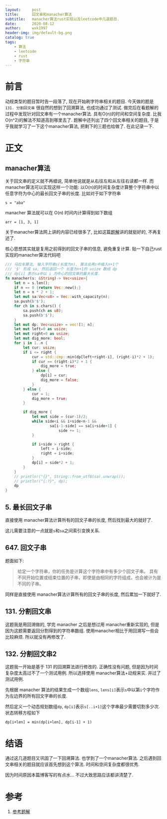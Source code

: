 ```yaml
---
layout:     post
title:      回文串和manacher算法
subtitle:   manacher算法rust实现以及leetcode中几道题目.
date:       2020-08-12
author:     wxk1997
header-img: img/default-bg.png
catalog: true
tags:
    - 算法
    - leetcode
    - rust
    - 字符串
---
```


# 前言

动规类型的题目暂时告一段落了, 现在开始刷字符串相关的题目. 今天做的题是 `131. 分割回文串` 很自然的想到了回溯算法, 也成功通过了测试. 做完后在看题解的过程中发现针对回文串有一个manacher算法. 具有O(n)的时间和空间复杂度. 比我O(n^2)的解法不知道高到哪里去了. 题解中还列出了四个回文串相关的题目, 于是乎我就学习了一下这个manacher算法, 把剩下的三题也给做了. 在此记录一下.

# 正文

## manacher算法

关于回文串的定义就不再细说, 简单地说就是从右往左和从左往右读都一样. 而manacher算法可以实现这样一个功能: 以O(n)的时间复杂度计算整个字符串中以任意字符为中心的最长回文子串的长度. 比如对于如下字符串

`s = "aba"`

manacher 算法就可以在 O(n) 时间内计算得到如下数组

`arr = [1, 3, 1]`

关于manacher算法网上讲的内容已经很多了, 比如这篇[题解](https://leetcode-cn.com/problems/palindrome-partitioning/solution/manacher-o1-qiu-ren-yi-zi-chuan-shi-fou-hui-wen-by/)讲的就挺好的, 不再复述了.

核心思想其实就是复用之前得到的回文子串的信息, 避免重复计算. 贴一下自己rust实现的manacher算法代码吧

```rust
/// 马拉车算法, 输入字符串s(长度为n), 算法会再s中插入n+1个
/// '$' 形成 sa, 然后返回一个 长度为n+1的 usize 数组 dp
/// dp[i] 表示sa中以 i 为中心的回文串的最大长度.
fn manacher(s: &String)-> Vec<usize>{
    let n = s.len();
    if n == 0 {return Vec::new();}
    let n = n * 2 + 1;
    let mut sa:Vec<u8> = Vec::with_capacity(n);
    sa.push(b'$');
    for ch in s.chars() {
        sa.push(ch as u8);
        sa.push(b'$');
    }
    let mut dp: Vec<usize> = vec![1; n];
    let mut left=0 as usize;
    let mut right=0 as usize;
    let mut dig_more: bool;
    for i in 1..n {
        let cur: usize;
        if i <= right {
            cur = std::cmp::min(dp[left+right-i], (right-i)*2 + 1);
            if cur == (right-i)*2 + 1 {
                dig_more = true;
            } else {
                dp[i] = cur;
                dig_more = false;
            }
        } else {
            cur = 1;
            dig_more = true;
        }

        if dig_more {
            let mut side = (cur-1)/2;
            while side<i && i+side<n-1 && 
                    sa[i-1-side] == sa[i+side+1] {
                        side += 1;
            }

            if i+side > right {
                left = i-side;
                right = i+side;
            }
            dp[i] = side*2 + 1;
        }
    }
    // println!("{}", String::from_utf8(sa).unwrap());
    // println!("{:?}", dp);
    dp
}

```

## 5. 最长回文子串

直接使用 manacher算法计算所有的回文子串的长度, 然后找到最大的就好了.

这儿需要注意的一点就是`s`和`sa`之间索引变换关系.

## 647. 回文子串

题面如下: 
>给定一个字符串，你的任务是计算这个字符串中有多少个回文子串。
具有不同开始位置或结束位置的子串，即使是由相同的字符组成，也会被计为是不同的子串。

同样是直接使用 manacher算法计算所有的回文子串的长度, 然后累加一下就好了.

## 131. 分割回文串

这题我是用回溯做的, 学完 manacher 之后是想过用 manacher重新实现的, 但是因为这题需要返回分割得到的字符串数组. 使用manacher相比于用回溯写一些会比较麻烦. 所以就没有再修改了.

## 132. 分割回文串2

这题我一开始是基于 131 的回溯算法进行修改的. 正确性没有问题, 但是因为时间复杂度太高过不了一个测试用例. 所以选择使用 manacher算法+动规来实. 并过了测试用例.

先根据 manacher 算法的结果生成一个数组`lens`, `lens[i]`表示`s`中以第`i`个字符作为左边界的所有回文字串的长度.

然后定义一个动态规划数组`dp`, `dp[i]`表示`s[..i+1]`这个字串最少需要切割多少次.状态转移方程如下

`dp[i+len] = min(dp[i+len], dp[i-1] + 1)`



# 结语

通过这几道题目又巩固了一下回溯算法. 也学到了一个manacher算法. 之后遇到回文串相关的题目就应该首先想到这个算法. 时间和空间复杂度都很优秀. 

因为时间原因本篇博客写的有点水... 不过大致思路应该都讲清楚了.

# 参考

1. [参考题解](https://leetcode-cn.com/problems/palindrome-partitioning/solution/manacher-o1-qiu-ren-yi-zi-chuan-shi-fou-hui-wen-by/)